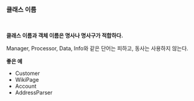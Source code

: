 ### 클래스 이름
<br>

**클래스 이름과 객체 이름은 명사나 명사구가 적합하다.**

Manager, Processor, Data, Info와 같은 단어는 피하고, 동사는 사용하지 않는다.
<br>

**좋은 예**

* Customer
* WikiPage
* Account
* AddressParser

